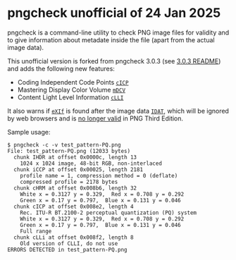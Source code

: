 # pngcheck unofficial of 24 Jan 2025

pngcheck is a command-line utility to check PNG image files for validity 
and to give information about metadate inside the file
(apart from the actual image data).

This unofficial version is forked from pngcheck 3.0.3
(see [3.0.3 README](./README-303)) and adds the following new 
features:

- Coding Independent Code Points [`cICP`](https://w3c.github.io/png/#cICP-chunk)
- Mastering Display Color Volume [`mDCV`](https://w3c.github.io/png/#mDCV-chunk)
- Content Light Level Information [`cLLI`](https://w3c.github.io/png/#cLLI-chunk)

It also warns if [`eXIf`](https://w3c.github.io/png/#eXIf) is found after the image data [`IDAT`](https://w3c.github.io/png/#11IDAT), 
which will be ignored by web browsers
and is [no longer valid](https://w3c.github.io/png/#5ChunkOrdering) in PNG Third Edition.

Sample usage:

```text
$ pngcheck -c -v test_pattern-PQ.png
File: test_pattern-PQ.png (12033 bytes)
  chunk IHDR at offset 0x0000c, length 13
    1024 x 1024 image, 48-bit RGB, non-interlaced
  chunk iCCP at offset 0x00025, length 2181
    profile name = 1, compression method = 0 (deflate)
    compressed profile = 2178 bytes
  chunk cHRM at offset 0x008b6, length 32
    White x = 0.3127 y = 0.329,  Red x = 0.708 y = 0.292
    Green x = 0.17 y = 0.797,  Blue x = 0.131 y = 0.046
  chunk cICP at offset 0x008e2, length 4
    Rec. ITU-R BT.2100-2 perceptual quantization (PQ) system
    White x = 0.3127 y = 0.329,  Red x = 0.708 y = 0.292
    Green x = 0.17 y = 0.797,  Blue x = 0.131 y = 0.046
    Full range
  chunk cLLi at offset 0x008f2, length 8
    Old version of CLLI, do not use
ERRORS DETECTED in test_pattern-PQ.png
```
